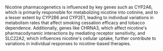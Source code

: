 Nicotine pharmacogenetics is influenced by key genes such as CYP2A6, which is primarily responsible for metabolizing nicotine into cotinine, and to a lesser extent by CYP2B6 and CYP2E1, leading to individual variations in metabolism rates that affect smoking cessation efficacy and tobacco dependence. Additionally, genes like CHRNA3, which affect nicotine's pharmacodynamic interactions by mediating receptor sensitivity, and SLC22A2, which influences nicotine's cellular uptake, further contribute to variations in individual responses to nicotine-based therapies.